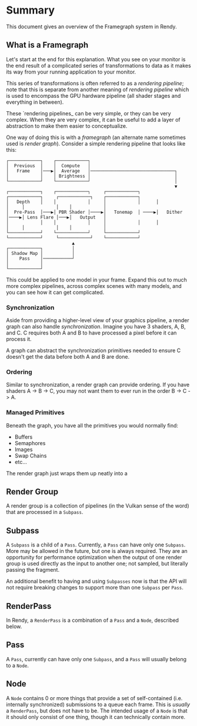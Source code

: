 # Summary

This document gives an overview of the Framegraph system in Rendy. 

## What is a Framegraph

Let's start at the end for this explanation. What you see on your monitor is the end result of a complicated series of transformations to data as it makes its way from your running application to your monitor.

This series of transformations is often referred to as a _rendering pipeline_; note that this is separate from another meaning of _rendering pipeline_ which is used to encompass the GPU hardware pipeline (all shader stages and everything in between). 

These `rendering pipelines_ can be very simple, or they can be very complex. When they are very complex, it can be useful to add a layer of abstraction to make them easier to conceptualize.

One way of doing this is with a _framegraph_ (an alternate name sometimes used is _render graph_). Consider a simple rendering pipeline that looks like this:

```
┌────────────┐    ┌────────────┐                                                                            
│  Previous  │    │  Compute   │                                                                            
│   Frame    │───▶│  Average   │────────────────────────────────┐                                           
│            │    │ Brightness │                                │                                           
└────────────┘    └────────────┘                                │                                           
                                                                ▼                                           
┌────────────┐    ┌────────────┐     ┌────────────┐      ┌────────────┐     ┌────────────┐    ┌────────────┐
│   Depth    │    │            │     │            │      │            │     │            │    │            │
│  Pre-Pass  │───▶│ PBR Shader │────▶│   Tonemap  │ ────▶│   Dither   │────▶│ Lens Flare │───▶│   Output   │
│            │    │            │     │            │      │            │     │            │    │            │
└────────────┘    └────────────┘     └────────────┘      └────────────┘     └────────────┘    └────────────┘
                         ▲                                                                                  
┌────────────┐           │                                                                                  
│ Shadow Map │           │                                                                                  
│    Pass    │───────────┘                                                                                  
│            │                                                                                              
└────────────┘                                                                                              
```

This could be applied to one model in your frame. Expand this out to much more complex pipelines, across complex scenes with many models, and you can see how it can get complicated.

### Synchronization

Aside from providing a higher-level view of your graphics pipeline, a render graph can also handle _synchronization_. Imagine you have 3 shaders, A, B, and C. C requires both A and B to have processed a pixel before it can process it.

A graph can abstract the synchronization primitives needed to ensure C doesn't get the data before both A and B are done.

### Ordering

Similar to synchronization, a render graph can provide ordering. If you have shaders A -> B -> C, you may not want them to ever run in the order B -> C -> A.

### Managed Primitives

Beneath the graph, you have all the primitives you would normally find:

* Buffers
* Semaphores
* Images
* Swap Chains
* etc...

The render graph just wraps them up neatly into a

## Render Group

A render group is a collection of pipelines (in the Vulkan sense of the word) that are processed in a `Subpass`.

## Subpass

A `Subpass` is a child of a `Pass`. Currently, a `Pass` can have only one `Subpass`. More may be allowed in the future, but one is always required. They are an opportunity for performance optimization when the output of one render group is used directly as the input to another one; not sampled, but literally passing the fragment.

An additional benefit to having and using `Subpasses` now is that the API will not require breaking changes to support more than one `Subpass` per `Pass`. 

## RenderPass

In Rendy, a `RenderPass` is a combination of a `Pass` and a `Node`, described below.

## Pass

A `Pass`, currently can have only one `Subpass`, and a `Pass` will usually belong to a `Node`.

## Node

A `Node` contains 0 or more things that provide a set of self-contained (i.e. internally synchronized) submissions to a queue each frame. This is _usually_ a `RenderPass`, but does not have to be. The intended usage of a `Node` is that it should only consist of one thing, though it can technically contain more.